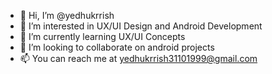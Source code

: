 - 👋 Hi, I’m @yedhukrrish
- 👀 I’m interested in UX/UI Design and Android Development
- 🌱 I’m currently learning UX/UI Concepts
- 💞️ I’m looking to collaborate on android projects
- 📫 You can reach me at yedhukrrish31101999@gmail.com

<!---
yedhukrrish/yedhukrrish is a ✨ special ✨ repository because its `README.md` (this file) appears on your GitHub profile.
You can click the Preview link to take a look at your changes.
--->
